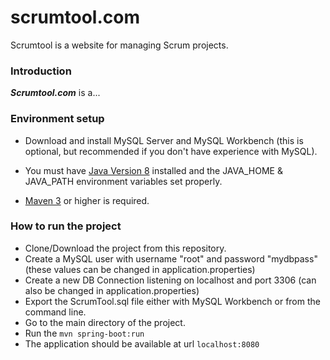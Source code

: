 # scrumtool.com

Scrumtool is a website for managing Scrum projects.

### Introduction

***Scrumtool.com*** is a...

### Environment setup

* Download and install MySQL Server and MySQL Workbench (this is optional, but recommended if you don't have experience with MySQL).

* You must have [Java Version 8](http://www.oracle.com/technetwork/java/javase/downloads/jdk8-downloads-2133151.html) installed and the JAVA_HOME & JAVA_PATH environment variables set properly.

* [Maven 3](https://maven.apache.org/download.cgi) or higher is required.

### How to run the project
* Clone/Download the project from this repository.
* Create a MySQL user with username "root" and password "mydbpass" (these values can be changed in application.properties)
* Create a new DB Connection listening on localhost and port 3306 (can also be changed in application.properties)
* Export the ScrumTool.sql file either with MySQL Workbench or from the command line.
* Go to the main directory of the project.
* Run the `mvn spring-boot:run`
* The application should be available at url `localhost:8080`
